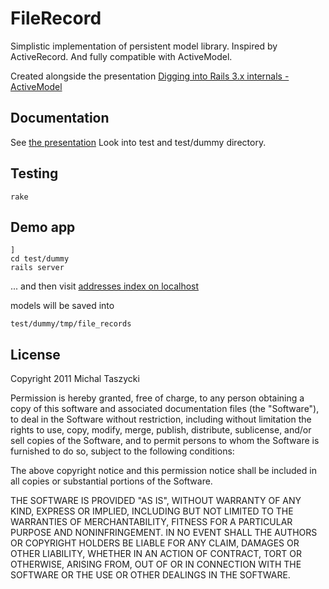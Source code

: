 FileRecord
==========

Simplistic implementation of persistent model library. 
Inspired by ActiveRecord. And fully compatible with ActiveModel.

Created alongside the presentation [Digging into Rails 3.x internals - ActiveModel][0]

Documentation
------------

See [the presentation][0]
Look into 
    test 
and 
    test/dummy directory.

Testing
-------

    rake

Demo app
--------
    ]
    cd test/dummy
    rails server

... and then visit [addresses index on localhost](http://localhost:3000/addresses)

models will be saved into 
    
    test/dummy/tmp/file_records

License
-------
Copyright 2011 Michal Taszycki

Permission is hereby granted, free of charge, to any person obtaining
a copy of this software and associated documentation files (the
"Software"), to deal in the Software without restriction, including
without limitation the rights to use, copy, modify, merge, publish,
distribute, sublicense, and/or sell copies of the Software, and to
permit persons to whom the Software is furnished to do so, subject to
the following conditions:

The above copyright notice and this permission notice shall be
included in all copies or substantial portions of the Software.

THE SOFTWARE IS PROVIDED "AS IS", WITHOUT WARRANTY OF ANY KIND,
EXPRESS OR IMPLIED, INCLUDING BUT NOT LIMITED TO THE WARRANTIES OF
MERCHANTABILITY, FITNESS FOR A PARTICULAR PURPOSE AND
NONINFRINGEMENT. IN NO EVENT SHALL THE AUTHORS OR COPYRIGHT HOLDERS BE
LIABLE FOR ANY CLAIM, DAMAGES OR OTHER LIABILITY, WHETHER IN AN ACTION
OF CONTRACT, TORT OR OTHERWISE, ARISING FROM, OUT OF OR IN CONNECTION
WITH THE SOFTWARE OR THE USE OR OTHER DEALINGS IN THE SOFTWARE.

[0]: http://active-model-krug-1-3-2011.heroku.com/
